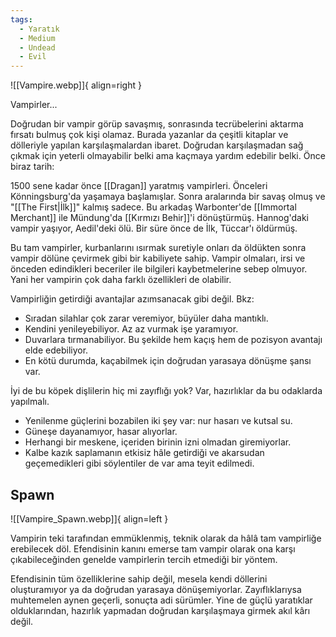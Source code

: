 ```yaml
---
tags:
  - Yaratık
  - Medium
  - Undead
  - Evil
---  
```

  
![[Vampire.webp]]{ align=right }  
  
Vampirler...  
  
Doğrudan bir vampir görüp savaşmış, sonrasında tecrübelerini aktarma fırsatı bulmuş çok kişi olamaz. Burada yazanlar da çeşitli kitaplar ve dölleriyle yapılan karşılaşmalardan ibaret. Doğrudan karşılaşmadan sağ çıkmak için yeterli olmayabilir belki ama kaçmaya yardım edebilir belki. Önce biraz tarih:  
  
1500 sene kadar önce [[Dragan]] yaratmış vampirleri. Önceleri Könningsburg'da yaşamaya başlamışlar. Sonra aralarında bir savaş olmuş ve "[[The First|İlk]]" kalmış sadece. Bu arkadaş Warbonter'de [[Immortal Merchant]] ile Mündung'da [[Kırmızı Behir]]'i dönüştürmüş. Hannog'daki vampir yaşıyor, Aedil'deki ölü. Bir süre önce de İlk, Tüccar'ı öldürmüş.  
  
Bu tam vampirler, kurbanlarını ısırmak suretiyle onları da öldükten sonra vampir dölüne çevirmek gibi bir kabiliyete sahip. Vampir olmaları, irsi ve önceden edindikleri beceriler ile bilgileri kaybetmelerine sebep olmuyor. Yani her vampirin çok daha farklı özellikleri de olabilir.  
  
Vampirliğin getirdiği avantajlar azımsanacak gibi değil. Bkz:  

- Sıradan silahlar çok zarar veremiyor, büyüler daha mantıklı.  
- Kendini yenileyebiliyor. Az az vurmak işe yaramıyor.  
- Duvarlara tırmanabiliyor. Bu şekilde hem kaçış hem de pozisyon avantajı elde edebiliyor.  
- En kötü durumda, kaçabilmek için doğrudan yarasaya dönüşme şansı var.  
  
İyi de bu köpek dişlilerin hiç mi zayıflığı yok? Var, hazırlıklar da bu odaklarda yapılmalı.  

- Yenilenme güçlerini bozabilen iki şey var: nur hasarı ve kutsal su.  
- Güneşe dayanamıyor, hasar alıyorlar.  
- Herhangi bir meskene, içeriden birinin izni olmadan giremiyorlar.  
- Kalbe kazık saplamanın etkisiz hâle getirdiği ve akarsudan geçemedikleri gibi söylentiler de var ama teyit edilmedi.  
  
## Spawn  
![[Vampire_Spawn.webp]]{ align=left }  
  
Vampirin teki tarafından emmüklenmiş, teknik olarak da hâlâ tam vampirliğe erebilecek döl. Efendisinin kanını emerse tam vampir olarak ona karşı çıkabileceğinden genelde vampirlerin tercih etmediği bir yöntem.  
  
Efendisinin tüm özelliklerine sahip değil, mesela kendi döllerini oluşturamıyor ya da doğrudan yarasaya dönüşemiyorlar. Zayıflıklarıysa muhtemelen aynen geçerli, sonuçta adi sürümler. Yine de güçlü yaratıklar olduklarından, hazırlık yapmadan doğrudan karşılaşmaya girmek akıl kârı değil.